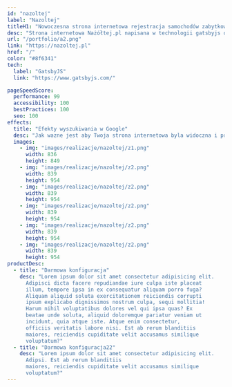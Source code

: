 ```yaml
---
id: "nazoltej"
label: "Nazoltej"
titleH1: "Nowoczesna strona internetowa rejestracja samochodów zabytkowych - Nazoltej"
desc: "Strona internetowa Nażółtej.pl napisana w technologii gatsbyjs oferuje usługi związane z rejestracją pojazdów na żółte tablice, które są przeznaczone dla pojazdów zabytkowych. Firma zapewnia pomoc w przygotowaniu dokumentów, wycenie wartości pojazdów, a także w ekspertyzach powypadkowych i przedzakupowych. Oferują również usługi tłumaczenia dokumentów, ubezpieczenia pojazdów oraz wsparcie w odprawie celnej. Strona zawiera informacje o korzyściach rejestracji pojazdu zabytkowego oraz o firmie, w tym o ich doświadczeniu w branży motoryzacyjnej"
url: "/portfolio/a2.png"
link: "https://nazoltej.pl"
href: "/"
color: "#8f6341"
tech:
  label: "GatsbyJS"
  link: "https://www.gatsbyjs.com/"

pageSpeedScore:
  performance: 99
  accessibility: 100
  bestPractices: 100
  seo: 100
effects:
  title: "Efekty wyszukiwania w Google"
  desc: "Jak wazne jest aby Twoja strona internetowa byla widoczna i przyciagała organiczny ruch z wyszukiwarek"
  images:
    - img: "images/realizacje/nazoltej/z1.png"
      width: 836
      height: 849
    - img: "images/realizacje/nazoltej/z2.png"
      width: 839
      height: 954
    - img: "images/realizacje/nazoltej/z2.png"
      width: 839
      height: 954
    - img: "images/realizacje/nazoltej/z2.png"
      width: 839
      height: 954
    - img: "images/realizacje/nazoltej/z2.png"
      width: 839
      height: 954
    - img: "images/realizacje/nazoltej/z2.png"
      width: 839
      height: 954
productDesc:
  - title: "Darmowa konfiguracja"
    desc: "Lorem ipsum dolor sit amet consectetur adipisicing elit.
      Adipisci dicta facere repudiandae iure culpa iste placeat
      illum, tempore ipsa in ex consequatur aliquam porro fuga?
      Aliquam aliquid soluta exercitationem reiciendis corrupti
      ipsum explicabo dignissimos nostrum culpa, sequi mollitia!
      Harum nihil voluptatibus dolores vel qui ipsa quas? Ex
      beatae unde soluta, aliquid doloremque pariatur veniam ut
      incidunt, quia atque iste. Atque enim consectetur,
      officiis veritatis labore nisi. Est ab rerum blanditiis
      maiores, reiciendis cupiditate velit accusamus similique
      voluptatum?"
  - title: "Darmowa konfiguracja22"
    desc: "Lorem ipsum dolor sit amet consectetur adipisicing elit.
      Adipsi. Est ab rerum blanditiis
      maiores, reiciendis cupiditate velit accusamus similique
      voluptatum?"
---
```

